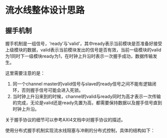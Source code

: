 **流水线整体设计思路**
=====================================

**握手机制**
-----------------------------------------------------
握手机制是一组信号，‘ready’与‘valid’，其中ready表示当前模块是否准备好接受上级模块的数据，valid表示当前模块发出的信号是否有效，当前一级模块的valid为1同时下一级模块ready为1，在时钟上升沿时表示一次握手成功，数据传输发生。

这里需要注意的是：
1. 同一个channel master的valid信号与slave的ready信号之间不能有逻辑闭环，否则握手信号可能会进入死锁。
2. 当时钟上升沿来到的时候，channel的valid与ready同时为高才表示一次传输的完成，无论是valid还是ready先置为高，都需要保持数据以及握手信号直到时钟上升沿。

关于握手协议的细节可以参考AXI4文档中对握手协议的描述。


使用分布式握手机制实现流水线阻塞与冲刷的分布式控制，具体的结构如下：




